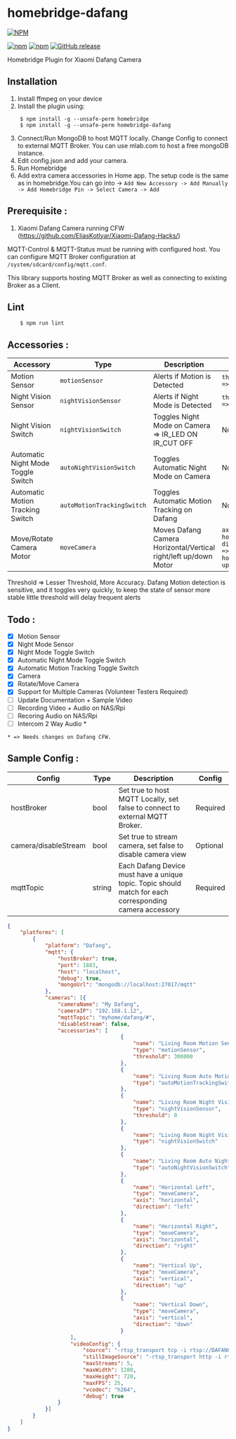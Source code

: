 # homebridge-dafang

[![NPM](https://nodei.co/npm/homebridge-dafang.png?downloads=true&downloadRank=true&stars=true)](https://nodei.co/npm/homebridge-dafang/)

[![npm](https://img.shields.io/npm/dm/homebridge-dafang.svg)](https://www.npmjs.com/package/homebridge-dafang)
[![npm](https://img.shields.io/npm/v/homebridge-dafang.svg)](https://www.npmjs.com/package/homebridge-dafang)
[![GitHub release](https://img.shields.io/github/release/sahilchaddha/homebridge-dafang.svg)](https://github.com/sahilchaddha/homebridge-dafang)


Homebridge Plugin for Xiaomi Dafang Camera

## Installation

1. Install ffmpeg on your device
2. Install the plugin using:

```shell
    $ npm install -g --unsafe-perm homebridge
    $ npm install -g --unsafe-perm homebridge-dafang
```
3. Connect/Run MongoDB to host MQTT locally. Change Config to connect to external MQTT Broker. You can use mlab.com to host a free mongoDB instance.
4. Edit config.json and add your camera.
5. Run Homebridge
6. Add extra camera accessories in Home app. The setup code is the same as in homebridge.You can go into -> `Add New Accessory -> Add Manually -> Add Homebridge Pin -> Select Camera -> Add`


## Prerequisite : 

1. Xiaomi Dafang Camera running CFW (https://github.com/EliasKotlyar/Xiaomi-Dafang-Hacks/)

MQTT-Control & MQTT-Status must be running with configured host. You can configure MQTT Broker configuration at `/system/sdcard/config/mqtt.conf`.

This library supports hosting MQTT Broker as well as connecting to existing Broker as a Client.

## Lint

```shell
    $ npm run lint
```

## Accessories : 

| Accessory                          | Type                | Description                                           | Config |
|------------------------------------|---------------------|-------------------------------------------------------|--------|
| Motion Sensor                      | `motionSensor`      | Alerts if Motion is Detected                          | `threshold(optional) => In ms.`|
| Night Vision Sensor                | `nightVisionSensor` | Alerts if Night Mode is Detected                      | `threshold(optional) => In ms.`|
| Night Vision Switch                | `nightVisionSwitch` | Toggles Night Mode on Camera => IR_LED ON IR_CUT OFF  | None   |
| Automatic Night Mode Toggle Switch | `autoNightVisionSwitch` | Toggles Automatic Night Mode on Camera | None     |
| Automatic Motion Tracking Switch   | `autoMotionTrackingSwitch` | Toggles Automatic Motion Tracking on Dafang    | None  |
| Move/Rotate Camera Motor           | `moveCamera`              | Moves Dafang Camera Horizontal/Vertical right/left up/down Motor| `axis(required) => horizontal/vertical, direction(required) => left/right for horizontal and up/down for vertical`|

Threshold => Lesser Threshold, More Accuracy. Dafang Motion detection is sensitive, and it toggles very quickly, to keep the state of sensor more stable little threshold will delay frequent alerts

## Todo : 

- [X] Motion Sensor
- [X] Night Mode Sensor
- [X] Night Mode Toggle Switch
- [X] Automatic Night Mode Toggle Switch
- [X] Automatic Motion Tracking Toggle Switch
- [X] Camera
- [X] Rotate/Move Camera
- [X] Support for Multiple Cameras (Volunteer Testers Required)
- [ ] Update Documentation + Sample Video
- [ ] Recording Video + Audio on NAS/Rpi
- [ ] Recoring Audio on NAS/Rpi
- [ ] Intercom 2 Way Audio *

 `* => Needs changes on Dafang CFW.`

## Sample Config : 

| Config                          | Type                | Description                                           | Config |
|------------------------------------|---------------------|-------------------------------------------------------|--------|
| hostBroker                      | bool      | Set true to host MQTT Locally, set false to connect to external MQTT Broker.                          | Required|
| camera/disableStream                | bool | Set true to stream camera, set false to disable camera view                      | Optional|
| mqttTopic                | string | Each Dafang Device must have a unique topic. Topic should match for each corresponding camera accessory                      | Required|


```json
{
    "platforms": [
        {
            "platform": "Dafang",
            "mqtt": {
                "hostBroker": true,
                "port": 1883,
                "host": "localhost",
                "debug": true,
                "mongoUrl": "mongodb://localhost:27017/mqtt"
            },
            "cameras": [{
                "cameraName": "My Dafang",
                "cameraIP": "192.168.1.12",
                "mqttTopic": "myhome/dafang/#",
                "disableStream": false,
                "accessories": [
                                    {
                                        "name": "Living Room Motion Sensor",
                                        "type": "motionSensor",
                                        "threshold": 300000
                                    },
                                    {
                                        "name": "Living Room Auto Motion Tracking Switch",
                                        "type": "autoMotionTrackingSwitch"
                                    },
                                    {
                                        "name": "Living Room Night Vision Sensor",
                                        "type": "nightVisionSensor",
                                        "threshold": 0
                                    },
                                    {
                                        "name": "Living Room Night Vision Switch",
                                        "type": "nightVisionSwitch"
                                    },
                                    {
                                        "name": "Living Room Auto Night Vision Switch",
                                        "type": "autoNightVisionSwitch"
                                    },
                                    {
                                        "name": "Horizontal Left",
                                        "type": "moveCamera",
                                        "axis": "horizontal",
                                        "direction": "left"
                                    },
                                    {
                                        "name": "Horizontal Right",
                                        "type": "moveCamera",
                                        "axis": "horizontal",
                                        "direction": "right"
                                    },
                                    {
                                        "name": "Vertical Up",
                                        "type": "moveCamera",
                                        "axis": "vertical",
                                        "direction": "up"
                                    },
                                    {
                                        "name": "Vertical Down",
                                        "type": "moveCamera",
                                        "axis": "vertical",
                                        "direction": "down"
                                    }
                    ],
                    "videoConfig": {
                        "source": "-rtsp_transport tcp -i rtsp://DAFANG_IP:8554/unicast",
                        "stillImageSource": "-rtsp_transport http -i rtsp://DAFANG_IP:8554/unicast -vframes 1 -r 1",
                        "maxStreams": 5,
                        "maxWidth": 1280,
                        "maxHeight": 720,
                        "maxFPS": 25,
                        "vcodec": "h264",
                        "debug": true
                }
            }]
        }
    ]
}
```
